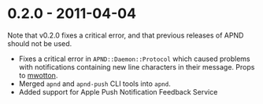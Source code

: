 # 0.2.0 - 2011-04-04

Note that v0.2.0 fixes a critical error, and that previous releases of APND
should not be used.

* Fixes a critical error in `APND::Daemon::Protocol` which caused problems
  with notifications containing new line characters in their message. Props to
  [mwotton](https://github.com/mwotton).
* Merged `apnd` and `apnd-push` CLI tools into `apnd`.
* Added support for Apple Push Notification Feedback Service
